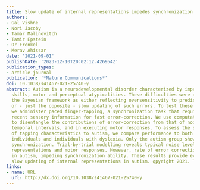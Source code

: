 ```yaml
---
title: Slow update of internal representations impedes synchronization in autism.
authors:
- Gal Vishne
- Nori Jacoby
- Tamar Malinovitch
- Tamir Epstein
- Or Frenkel
- Merav Ahissar
date: '2021-09-01'
publishDate: '2023-12-10T20:02:12.426954Z'
publication_types:
- article-journal
publication: '*Nature Communications*'
doi: 10.1038/s41467-021-25740-y
abstract: Autism is a neurodevelopmental disorder characterized by impaired social
  skills, motor and perceptual atypicalities. These difficulties were explained within
  the Bayesian framework as either reflecting oversensitivity to prediction errors
  or - just the opposite - slow updating of such errors. To test these opposing theories,
  we administer paced finger-tapping, a synchronization task that requires use of
  recent sensory information for fast error-correction. We use computational modelling
  to disentangle the contributions of error-correction from that of noise in keeping
  temporal intervals, and in executing motor responses. To assess the specificity
  of tapping characteristics to autism, we compare performance to both neurotypical
  individuals and individuals with dyslexia. Only the autism group shows poor sensorimotor
  synchronization. Trial-by-trial modelling reveals typical noise levels in interval
  representations and motor responses. However, rate of error correction is reduced
  in autism, impeding synchronization ability. These results provide evidence for
  slow updating of internal representations in autism. o̧pyright 2021. The Author(s).
links:
- name: URL
  url: http://dx.doi.org/10.1038/s41467-021-25740-y
---
```

